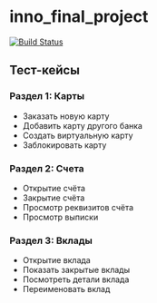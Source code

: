 # inno_final_project

[![Build Status](https://travis-ci.org/v-lubomski/inno_final_project.svg?branch=master)](https://travis-ci.org/v-lubomski/inno_final_project)

<h2>Тест-кейсы</h2>

<h3>Раздел 1: Карты</h3>
<ul>
<li>Заказать новую карту</li>
<li>Добавить карту другого банка</li>
<li>Создать виртуальную карту</li>
<li>Заблокировать карту</li>
</ul>

<h3>Раздел 2: Счета</h3>
<ul>
<li>Открытие счёта</li>
<li>Закрытие счёта</li>
<li>Просмотр реквизитов счёта</li>
<li>Просмотр выписки</li>
</ul>

<h3>Раздел 3: Вклады</h3>
<ul>
<li>Открытие вклада</li>
<li>Показать закрытые вклады</li>
<li>Посмотреть детали вклада</li>
<li>Переименовать вклад</li>
</ul>
